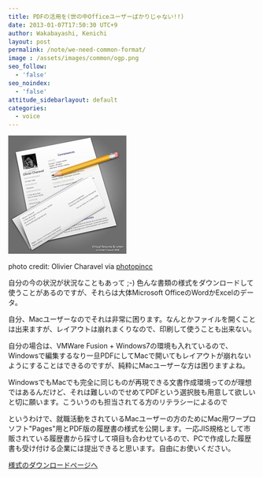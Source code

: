 ```yaml
---
title: PDFの活用を(世の中Officeユーザーばかりじゃない!!)
date: 2013-01-07T17:50:30 UTC+9
author: Wakabayashi, Kenichi
layout: post
permalink: /note/we-need-common-format/
image : /assets/images/common/ogp.png
seo_follow:
  - 'false'
seo_noindex:
  - 'false'
attitude_sidebarlayout: default
categories:
  - voice
---
```

![Resume](/assets/images/2012/12/small_2631535001.jpg)

photo credit: Olivier Charavel via [photopin](http://photopin.com)[cc](http://creativecommons.org/licenses/by-nc-sa/2.0/)

自分の今の状況が状況なこともあって ;-) 色んな書類の様式をダウンロードして使うことがあるのですが、それらは大体Microsoft OfficeのWordかExcelのデータ。

自分、Macユーザーなのでそれは非常に困ります。なんとかファイルを開くことは出来ますが、レイアウトは崩れまくりなので、印刷して使うことも出来ない。

自分の場合は、VMWare Fusion + Windows7の環境も入れているので、Windowsで編集するなり一旦PDFにしてMacで開いてもレイアウトが崩れないようにすることはできるのですが、純粋にMacユーザーな方は困りますよね。

WindowsでもMacでも完全に同じものが再現できる文書作成環境ってのが理想ではあるんだけど、それは難しいのでせめてPDFという選択肢も用意して欲しいと切に願います。こういうのも担当されてる方のリテラシーによるので

というわけで、就職活動をされているMacユーザーの方のためにMac用ワープロソフト"Pages"用とPDF版の履歴書の様式を公開します。一応JIS規格として市販されている履歴書から採寸して項目も合わせているので、PCで作成した履歴書も受け付ける企業には提出できると思います。自由にお使いください。

[様式のダウンロードページへ](https://www.dropbox.com/sh/vjcb8q34llu7m1p/-etr3HZ6eL)
